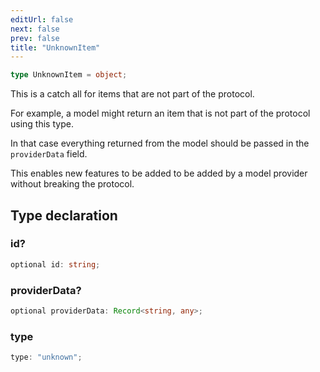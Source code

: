 ```yaml
---
editUrl: false
next: false
prev: false
title: "UnknownItem"
---
```


```ts
type UnknownItem = object;
```

This is a catch all for items that are not part of the protocol.

For example, a model might return an item that is not part of the protocol using this type.

In that case everything returned from the model should be passed in the `providerData` field.

This enables new features to be added to be added by a model provider without breaking the protocol.

## Type declaration

### id?

```ts
optional id: string;
```

### providerData?

```ts
optional providerData: Record<string, any>;
```

### type

```ts
type: "unknown";
```
